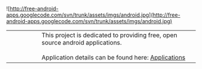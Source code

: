![http://free-android-apps.googlecode.com/svn/trunk/assets/imgs/android.jpg](http://free-android-apps.googlecode.com/svn/trunk/assets/imgs/android.jpg)

<table><td width='70px'></td>
<td>
This project is dedicated to providing free, open source android applications.<br>
<br>
Application details can be found here: <a href='Main.md'>Applications</a>
</td>
</table>